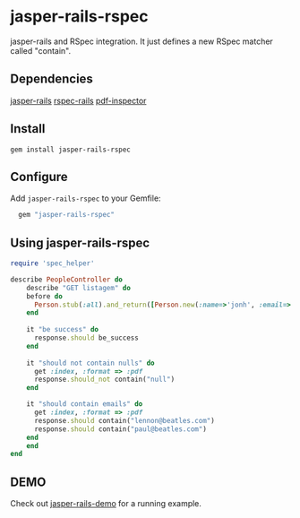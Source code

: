 # jasper-rails-rspec

jasper-rails and RSpec integration. It just defines a new RSpec matcher called "contain".

## Dependencies

[jasper-rails](http://github.com/fortesinformatica/jasper-rails)
[rspec-rails](http://github.com/rspec/rspec-rails)
[pdf-inspector](http://github.com/prawnpdf/pdf-inspector)

## Install

```
gem install jasper-rails-rspec
```

## Configure

Add `jasper-rails-rspec` to your Gemfile:

```ruby
  gem "jasper-rails-rspec"
```

## Using jasper-rails-rspec

```ruby
require 'spec_helper'

describe PeopleController do
	describe "GET listagem" do
    before do
      Person.stub(:all).and_return([Person.new(:name=>'jonh', :email=>'lennon@beatles.com'), Person.new(:name=>'paul', :email=>'paul@beatles.com')])
    end
    
    it "be success" do
      response.should be_success
    end
    
    it "should not contain nulls" do
      get :index, :format => :pdf
      response.should_not contain("null")
    end

    it "should contain emails" do
      get :index, :format => :pdf
      response.should contain("lennon@beatles.com")
      response.should contain("paul@beatles.com")
    end
	end
end
```

## DEMO
Check out [jasper-rails-demo](http://github.com/fortesinformatica/jasper-rails-demo) for a running example.
